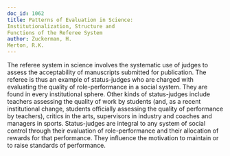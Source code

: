```yaml
---
doc_id: 1062
title: Patterns of Evaluation in Science:
Institutionalization, Structure and
Functions of the Referee System
author: Zuckerman, H.
Merton, R.K.
---
```


The referee system in science involves the systematic use of judges to
assess the acceptability of manuscripts submitted for publication.  The
referee is thus an example of status-judges who are charged with evaluating
the quality of role-performance in a social system.  They are found in
every institutional sphere.  Other kinds of status-judges include teachers
assessing the quality of work by students (and, as a recent institutional
change, students officially assessing the quality of performance by teachers),
critics in the arts, supervisors in industry and coaches and managers in
sports.  Status-judges are integral to any system of social control through
their evaluation of role-performance and their allocation of rewards for
that performance.  They influence the motivation to maintain or to raise
standards of performance.